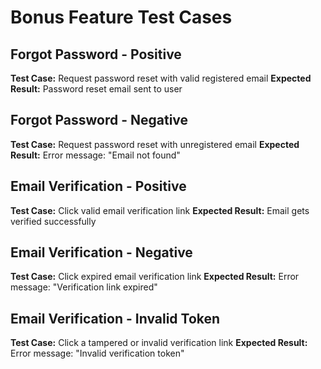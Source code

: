 # Bonus Feature Test Cases

## Forgot Password - Positive
**Test Case:** Request password reset with valid registered email
**Expected Result:** Password reset email sent to user

## Forgot Password - Negative
**Test Case:** Request password reset with unregistered email
**Expected Result:** Error message: "Email not found"

## Email Verification - Positive
**Test Case:** Click valid email verification link
**Expected Result:** Email gets verified successfully

## Email Verification - Negative
**Test Case:** Click expired email verification link
**Expected Result:** Error message: "Verification link expired"

## Email Verification - Invalid Token
**Test Case:** Click a tampered or invalid verification link
**Expected Result:** Error message: "Invalid verification token"
